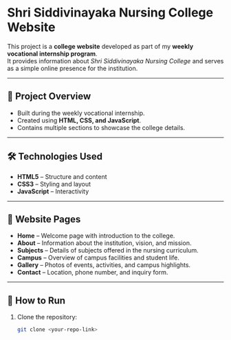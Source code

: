 # Shri Siddivinayaka Nursing College Website  

This project is a **college website** developed as part of my **weekly vocational internship program**.  
It provides information about *Shri Siddivinayaka Nursing College* and serves as a simple online presence for the institution.  

---

## 📌 Project Overview  
- Built during the weekly vocational internship.  
- Created using **HTML, CSS, and JavaScript**.  
- Contains multiple sections to showcase the college details.  

---

## 🛠️ Technologies Used  
- **HTML5** – Structure and content  
- **CSS3** – Styling and layout  
- **JavaScript** – Interactivity  

---

## 📂 Website Pages  
- **Home** – Welcome page with introduction to the college.  
- **About** – Information about the institution, vision, and mission.  
- **Subjects** – Details of subjects offered in the nursing curriculum.  
- **Campus** – Overview of campus facilities and student life.  
- **Gallery** – Photos of events, activities, and campus highlights.  
- **Contact** – Location, phone number, and inquiry form.  

---

## 🚀 How to Run  
1. Clone the repository:  
   ```bash
   git clone <your-repo-link>
